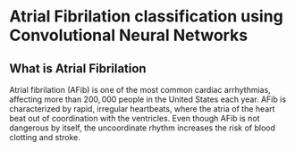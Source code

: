 # Atrial Fibrilation classification using Convolutional Neural Networks

## What is Atrial Fibrilation
Atrial fibrilation (AFib) is one of the most common cardiac arrhythmias, affecting more than $200,000$ people in the United States each year. AFib is characterized by rapid, irregular heartbeats, where the atria of the heart beat out of coordination with the ventricles. Even though AFib is not dangerous by itself, the uncoordinate rhythm increases the risk of blood clotting and stroke.


